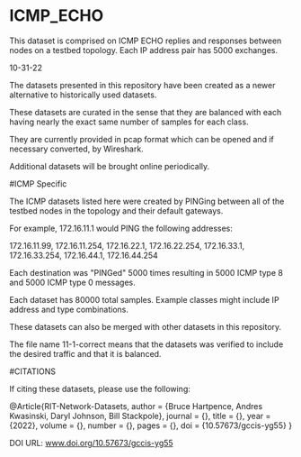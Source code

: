 # ICMP_ECHO
This dataset is comprised on ICMP ECHO replies and responses between nodes on a testbed topology. Each IP address pair has 5000 exchanges.

10-31-22

The datasets presented in this repository have been created as a newer alternative to historically used datasets.

These datasets are curated in the sense that they are balanced with each having nearly the exact same number of samples for each class.

They are currently provided in pcap format which can be opened and if necessary converted, by Wireshark.

Additional datasets will be brought online periodically.


#ICMP Specific

The ICMP datasets listed here were created by PINGing between all of the testbed nodes in the topology and their default gateways.

For example, 172.16.11.1 would PING the following addresses:

172.16.11.99, 172.16.11.254, 172.16.22.1, 172.16.22.254, 172.16.33.1, 172.16.33.254, 172.16.44.1, 172.16.44.254

Each destination was "PINGed" 5000 times resulting in 5000 ICMP type 8 and 5000 ICMP type 0 messages.
  
Each dataset has 80000 total samples. Example classes might include IP address and type combinations.

These datasets can also be merged with other datasets in this repository.
  
The file name 11-1-correct means that the datasets was verified to include the desired traffic and that it is balanced.


#CITATIONS

If citing these datasets, please use the following:

@Article{RIT-Network-Datasets,
  author  = {Bruce Hartpence, Andres Kwasinski, Daryl Johnson, Bill Stackpole},
  journal = {},
  title   = {},
  year    = {2022},
  volume  = {},
  number  = {},
  pages   = {},
  doi     = {10.57673/gccis-yg55}
}

DOI URL: www.doi.org/10.57673/gccis-yg55
